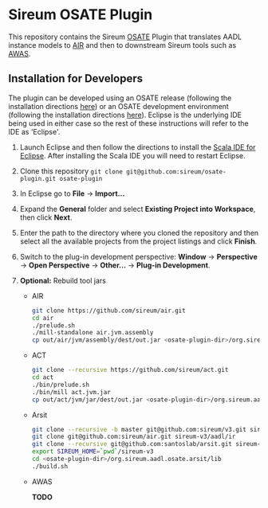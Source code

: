# Sireum OSATE Plugin

This repository contains the Sireum [OSATE](http://osate.org) Plugin that translates AADL instance
models to [AIR](https://github.com/sireum/air) and then to downstream Sireum tools such as [AWAS](https://github.com/sireum/v3-awas).

## Installation for Developers 

The plugin can be developed using an OSATE release (following the installation
directions [here](http://osate.org/download-and-install.html)) or an OSATE
development environment (following the installation directions
[here](http://osate.org/setup-development.html)).  Eclipse is the underlying IDE
being used in either case so the rest of these instructions will refer to the
IDE as 'Eclipse'.

1. Launch Eclipse and then follow the directions to install the [Scala IDE for
   Eclipse](http://scala-ide.org).  After installing the Scala IDE you will need to
   restart Eclipse.

2. Clone this repository ``git clone git@github.com:sireum/osate-plugin.git osate-plugin``

3. In Eclipse go to __File__ -> __Import...__  

4. Expand the __General__ folder and select __Existing Project into Workspace__, then click 
   __Next__.

5. Enter the path to the directory where you cloned the repository and then select all the 
   available projects from the project listings and click __Finish__.

6. Switch to the plug-in development perspective: __Window__ -> __Perspective__ -> 
   __Open Perspective__ -> __Other...__ -> __Plug-in Development__.

7. __Optional:__ Rebuild tool jars

   * AIR
     
     ```bash
     git clone https://github.com/sireum/air.git
     cd air
     ./prelude.sh
     ./mill-standalone air.jvm.assembly
     cp out/air/jvm/assembly/dest/out.jar <osate-plugin-dir>/org.sireum.aadl.osate.air/air.jar
     ```

   * ACT
   
     ```bash
     git clone --recursive https://github.com/sireum/act.git
     cd act
     ./bin/prelude.sh
     ./bin/mill act.jvm.jar
     cp out/act/jvm/jar/dest/out.jar <osate-plugin-dir>/org.sireum.aadl.osate.act/lib/act.jar
     ```
     
   * Arsit
   
     ```bash
     git clone --recursive -b master git@github.com:sireum/v3.git sireum-v3
     git clone git@github.com:sireum/air.git sireum-v3/aadl/ir
     git clone --recursive git@github.com:santoslab/arsit.git sireum-v3/aadl/arsit
     export SIREUM_HOME=`pwd`/sireum-v3
     cd <osate-plugin-dir>/org.sireum.aadl.osate.arsit/lib
     ./build.sh
     ```
     
   * AWAS
   
     __TODO__
